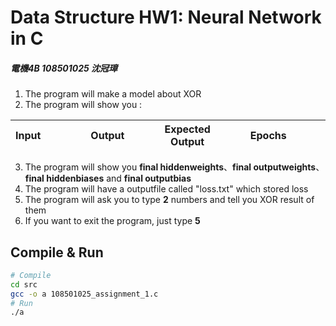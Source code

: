 # Data Structure HW1: Neural Network in C
##### 電機4B 108501025 沈冠璋

1. The program will make a model about XOR 
2. The program will show you :

|Input |&emsp; |&emsp; |Output|&emsp;&emsp;|Expected Output |&emsp;&emsp; |Epochs|&emsp;&emsp;  |Loss |&emsp;&emsp;   |
|------|---|--------|------|-----|----------------|-----|------|-----|-----|------|

3. The program will show you **final hiddenweights**、**final outputweights**、**final hiddenbiases** and **final outputbias**
4. The program will have a outputfile called "loss.txt" which stored loss
3. The program will ask you to type **2** numbers and tell you XOR result of them
4. If you want to exit the program, just type **5** 

## Compile & Run
```sh
# Compile
cd src
gcc -o a 108501025_assignment_1.c
# Run
./a
```
